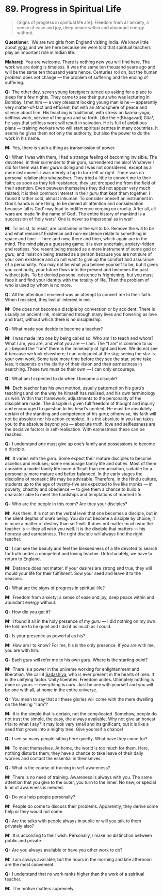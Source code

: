 # 89. Progress in Spiritual Life

>[Signs of progress in spiritual life are]: Freedom from all anxiety, a sense 
of ease and joy, deep peace within and abundant energy without.</p>

<p><b>Questioner:</b> We are two girls from England visiting India. We know 
little about <a href="One of the six systems of the Hindu 
philosophy (from <em>yoj</em>, to yoke or join). <em>Yoga</em> teaches the 
means by which the individual spirit (<em>jivatma</em>) can be joined or 
united with the universal spirit (<em>Paramatma</em>).">yoga</a> and we are 
here because we were told that spiritual teachers play an important role in 
Indian life.</p>

<p><b>Maharaj:</b> You are welcome. There is nothing new you will find here. 
The work we are doing is timeless. It was the same ten thousand years ago and 
will be the same ten thousand years hence. Centuries roll on, but the human 
problem does not change — the problem of suffering and the ending of suffering.</p>

<p><b>Q:</b> The other day, seven young foreigners turned up asking for a place 
to sleep for a few nights. They came to see their <span 
href="Spiritual teacher, preceptor.">guru</a> who was 
lecturing in Bombay. I met him — a very pleasant looking young man is he — 
apparently very matter-of-fact and efficient, but with an atmosphere of peace 
and silence about him. His teaching is traditional, with stress on <span 
href="Action or “the fruits of action”. <em>Karma</em> is of 
three kinds: <em>sanchita</em> (accumulated from previous births), 
<em>prarabdha</em> (portion of the past <em>karma</em> to be worked out in the 
present life) and <em>agami</em> (the current <em>karma</em> the result of 
which will fructify in future).">karma</a>-<i>yoga</i>, selfless work, service 
of the <i>guru</i> and so forth. Like the *[Bhagavad] Gita*, he says that selfless 
work will result in salvation. He is full of ambitious plans — training 
workers who will start spiritual centres in many countries. It seems he gives 
them not only the authority, but also the power to do the work in his name.</p>

<p><b>M:</b> Yes, there is such a thing as transmission of power.</p>

<p><b>Q:</b> When I was with them, I had a strange feeling of becoming 
invisible. The devotees, in their surrender to their <i>guru</i>, surrendered me 
also! Whatever I did for them was their <i>guru</i>’s doing and I was not 
considered, except as a mere instrument. I was merely a tap to turn left or 
right. There was no personal relationship whatsoëver. They tried a little to 
convert me to their faith; as soon as they felt resistance, they just dropped 
me from the field of their attention. Even between themselves they did not 
appear very much related; it is their common interest in their <i>guru</i> that 
kept them together. I found it rather cold, almost inhuman. To consider 
oneself an instrument in God’s hands is one thing; to be denied all attention 
and consideration because ‘all is God’ may lead to indifference verging on 
cruelty. After all, all wars are made ‘in the name of God’. The entire history 
of mankind is a succession of ‘holy wars’. One is never so impersonal as in 
war!</p>

<p><b>M:</b> To insist, to resist, are contained in the will to <em>be</em>. Remove 
the will to <em>be</em> and what remains? Existence and non-existence relate to 
something in space and time — here and now, there and then, which again are in 
the mind. The mind plays a guessing game; it is ever uncertain, anxiety-ridden 
and restless. You resent being treated as a mere instrument of some god or 
<i>guru</i>, and insist on being treated as a person because you are not sure of 
your own existence and do not want to give up the comfort and assurance of a 
personality. You may not be what you believe yourself to be, but it gives you 
continuity, your future flows into the present and becomes the past without 
jolts. To be denied personal existence is frightening, but you must face it 
and find your identity with the totality of life. Then the problem of who is 
used by whom is no more.</p>

<p><b>Q:</b> All the attention I received was an attempt to convert me to their 
faith. When I resisted, they lost all interest in me.</p>

<p><b>M:</b> One does not become a disciple by conversion or by accident. There 
is usually an ancient link, maintained through many lives and flowering as 
love and trust, without which there is no discipleship.</p>

<p><b>Q:</b> What made you decide to become a teacher?</p>

<p><b>M:</b> I was made into one by being called so. Who am I to teach and 
whom? What I am, you are, and what you are — I am. The “I am” is common to us 
all; beyond the “I am” there is the immensity of light and love. We do not see 
it because we look elsewhere; I can only point at the sky; seeing the star is 
your own work. Some take more time before they see the star, some take less; 
it depends on the clarity of their vision and their earnestness in searching. 
These two must be their own — I can only encourage.</p>

<p><b>Q:</b> What am I expected to do when I become a disciple?</p>

<p><b>M:</b> Each teacher has his own method, usually patterned on his <i>guru</i>’s 
teachings and on the way he himself has realised, and his own terminology as 
well. Within that framework, adjustments to the personality of the disciple 
are made. The disciple is given full freedom of thought and inquiry and 
encouraged to question to his heart’s content. He must be absolutely certain 
of the standing and competence of his <i>guru</i>; otherwise, his faith will not be 
absolute nor his action complete. It is the absolute in you that takes you to 
the absolute beyond you — absolute truth, love and selflessness are the 
decisive factors in self-realisation. With earnestness these can be reached.</p>

<p><b>Q:</b> I understand one must give up one’s family and possessions to 
become a disciple.</p>

<p><b>M:</b> It varies with the <i>guru</i>. Some expect their mature disciples to 
become ascetics and recluses; some encourage family life and duties. Most of 
them consider a model family life more difficult than renunciation, suitable 
for a personality more mature and better balanced. In the early stages the 
discipline of monastic life may be advisable. Therefore, in the Hindu culture, 
students up to the age of twenty-five are expected to live like monks — in 
poverty, chastity and obedience — to give them a chance to build a character 
able to meet the hardships and temptations of married life.</p>

<p><b>Q:</b> Who are the people in this room? Are they your disciples?</p>

<p><b>M:</b> Ask them. It is not on the verbal level that one becomes a 
disciple, but in the silent depths of one’s being. You do not become a 
disciple by choice; it is more a matter of destiny than self-will. It does not 
matter much who the teacher is — they all wish you well. It is the disciple 
that matters — his honesty and earnestness. The right disciple will always 
find the right teacher.</p>

<p><b>Q:</b> I can see the beauty and feel the blessedness of a life devoted to 
search for truth under a competent and loving teacher. Unfortunately, we have 
to return to England.</p>

<p><b>M:</b> Distance does not matter. If your desires are strong and true, 
they will mould your life for their fulfilment. Sow your seed and leave it to 
the seasons.</p>

<p><b>Q:</b> What are the signs of progress in spiritual life?</p>

<p><b>M:</b> Freedom from anxiety; a sense of ease and joy, deep peace within 
and abundant energy without.</p>

<p><b>Q:</b> How did you get it?</p>

<p><b>M:</b> I found it all in the holy presence of my <i>guru</i> — I did nothing 
on my own. He told me to be quiet and I did it as much as I could.</p>

<p><b>Q:</b> Is your presence as powerful as his?</p>

<p><b>M:</b> How am I to know? For me, his is the only presence. If you are 
with me, you are with him.</p>

<p><b>Q:</b> Each <i>guru</i> will refer me to his own <i>guru</i>. Where is the starting 
point?</p>

<p><b>M:</b> There is a power in the universe working for enlightenment and 
liberation. We call it <a href="The perpetual beatitude, ever 
prosperous.">Sadashiva</a>, who is ever present in the hearts of men. It is 
the unifying factor. Unity liberates. Freedom unites. Ultimately nothing is 
mine or yours — everything is ours. Just be one with yourself and you will be 
one with all, at home in the entire universe.</p>

<p><b>Q:</b> You mean to say that all these glories will come with the mere 
dwelling on the feeling “I am”?</p>

<p><b>M:</b> It is the simple that is certain, not the complicated. Somehow, 
people do not trust the simple, the easy, the always available. Why not give 
an honest trial to what I say? It may look very small and insignificant, but 
it is like a seed that grows into a mighty tree. Give yourself a chance!</p>

<p><b>Q:</b> I see so many people sitting here quietly. What have they come for?</p>

<p><b>M:</b> To meet themselves. At home, the world is too much for them. Here, 
nothing disturbs them; they have a chance to take leave of their daily worries 
and contact the essential in themselves.</p>

<p><b>Q:</b> What is the course of training in self-awareness?</p>

<p><b>M:</b> There is no need of training. Awareness is always with you. The 
same attention that you give to the outer, you turn to the inner. No new, or 
special kind of awareness is needed.</p>

<p><b>Q:</b> Do you help people personally?</p>

<p><b>M:</b> People do come to discuss their problems. Apparently, they derive 
some help or they would not come.</p>

<p><b>Q:</b> Are the talks with people always in public or will you talk to 
them privately also?</p>

<p><b>M:</b> It is according to their wish. Personally, I make no distinction 
between public and private.</p>

<p><b>Q:</b> Are you always available or have you other work to do?</p>

<p><b>M:</b> I am always available, but the hours in the morning and late 
afternoon are the most convenient.</p>

<p><b>Q:</b> I understand that no work ranks higher than the work of a 
spiritual teacher.</p>

<p><b>M:</b> The motive matters supremely.


<script>
export default {
  props: ["slot-key"],
  mounted () {
    tippy("[href]", {allowHTML: true});
  }
}
</script>
